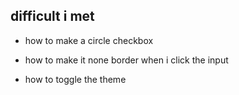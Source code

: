 ## difficult i met

- how to make a circle checkbox

* how to make it none border when i click the input

* how to toggle the theme
